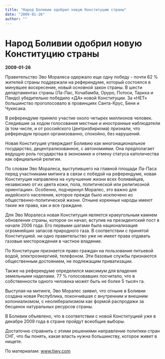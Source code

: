 ```yaml
---
title: "Народ Боливии одобрил новую Конституцию страны"
date: "2009-01-26"
author: ""
---
```


# Народ Боливии одобрил новую Конституцию страны

**2009-01-26** 

Правительство Эво Моралеса одержало еще одну победу - почти 62 % жителей страны поддержали на референдуме, который состоялся в минувшее воскресение, новый основной закон страны. В шести департаментах страны (Ла-Пас, Кочабамба, Оруро, Потоси, Тариха и Пандо) убедительно победило «ДА» новой Конституции. За «НЕТ» большинство проголосовало в провинциях Санта-Крус, Бени и Чукисака. 



В референдуме приняло участие около четырех миллионов человек. Следившие за ходом голосования местные и иностранные наблюдатели (в том числе, и от российского Центризбиркома) признали, что референдум прошел организованно, спокойно, без нарушений. 



Новая Конституция утверждает Боливию как многонациональное государство, децентрализованное, с автономиями. Она предполагает ведущую роль государства в экономике и отмену статуса католичества как официальной религии. 



По словам Эво Моралеса, выступившего на главной площади Ла-Паса перед участниками митинга в связи с победой на референдуме, новая Конституция направлена на «улучшение жизни всех боливийцев, независимо от их цвета кожи, пола, политической или религиозной ориентации». Особенно, подчеркнул Моралес, это важно для индейского населения, которое прежде было исключено из общественно-политической жизни. Отныне коренные народы имеют такие же права, как и все граждане. 



Для Эво Моралеса новая Конституция является краеугольным камнем обновления страны, которое он начал, вступив на президентский пост в начале 2006 года. Его первыми шагами была национализация огромнейших запасов природного газа. В соответствии с принятой Конституцией. ни одно правительство уже не имеет права отдавать газовые месторождения в частное владение. 



По Конституции признается право граждан на пользование питьевой водой, электроэнергией, телефоном. Эти базовые службы признаются общественным достоянием, не подлежащим приватизации. 



Также на референдуме определился максимум для владения земельными наделами. 77 % голосовавших посчитало, что в собственности одного человека может быть не более 5 тысяч га. 



Выступая на митинге, Эво Моралес заявил, что отныне в Боливии создана новая Республика, покончившая с внутренним и внешним колониализмом, с неолиберализмом как формой распродажи за бесценок натуральных ресурсов страны. 



В Боливии объявлено, что в соответствии с новой Конституцией уже в декабре 2009 года в стране пройдут всеобщие выборы.

Достаточно стравнить с этими решениями направление политики стран СНГ, что бы понять, какая власть нужна большинству, которое живет в нищете.

По материалам: www.tiwy.com